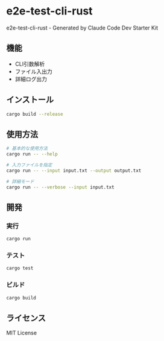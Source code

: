 # e2e-test-cli-rust

e2e-test-cli-rust - Generated by Claude Code Dev Starter Kit

## 機能

- CLI引数解析
- ファイル入出力
- 詳細ログ出力

## インストール

```bash
cargo build --release
```

## 使用方法

```bash
# 基本的な使用方法
cargo run -- --help

# 入力ファイルを指定
cargo run -- --input input.txt --output output.txt

# 詳細モード
cargo run -- --verbose --input input.txt
```

## 開発

### 実行
```bash
cargo run
```

### テスト
```bash
cargo test
```

### ビルド
```bash
cargo build
```

## ライセンス

MIT License